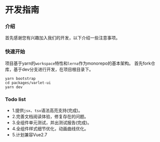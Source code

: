 # 开发指南

### 介绍
首先感谢您有兴趣加入我们的开发，以下介绍一些注意事项。

### 快速开始
项目基于yarn的`workspace`特性和`lerna`作为monorepo的基本架构。
首先fork仓库，基于dev分支进行开发，在项目根目录下。

```shell
yarn bootstrap
cd packages/varlet-ui
yarn dev
```

### Todo list
- 1.提供`jsx`、`tsx`语法高亮支持(完成)。
- 2.完善文档阅读体验，修复存在的问题。
- 3.全组件单元测试，并出测试报告(完成)。
- 4.全组件样式细节优化，动画曲线优化。
- 5.计划兼容Vue2.7